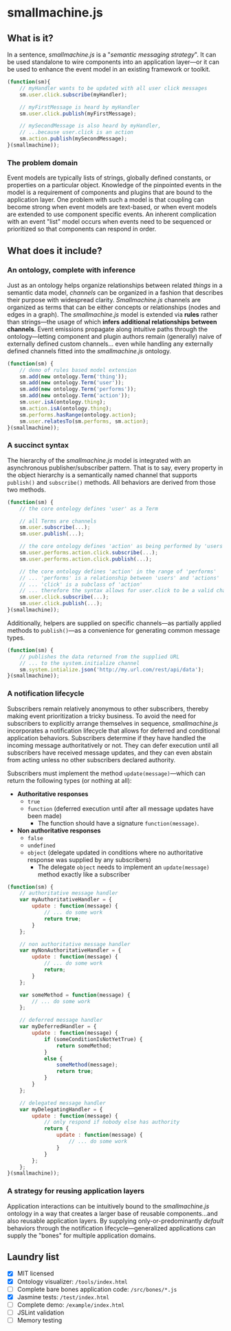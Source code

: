 # smallmachine.js #

## What is it? ##
In a sentence, *smallmachine.js* is a 
"*semantic messaging strategy*".  It can be used standalone to wire components into an application layer&mdash;or it can be used to enhance the event model in an existing framework or toolkit.

```js
(function(sm){
	// myHandler wants to be updated with all user click messages
	sm.user.click.subscribe(myHandler);

	// myFirstMessage is heard by myHandler
	sm.user.click.publish(myFirstMessage);

	// mySecondMessage is also heard by myHandler,
	// ...because user.click is an action
	sm.action.publish(mySecondMessage);
}(smallmachine));
```

### The problem domain ###
Event models are typically lists of strings, globally defined constants, or properties on a particular object.  Knowledge of the pinpointed events in the model is a requirement of components and plugins that are bound to the application layer.  One problem with such a model is that coupling can become strong when event models are text-based, or when event models are extended to use component specific events.  An inherent complication with an event "list" model occurs when events need to be sequenced or prioritized so that components can respond in order.

## What does it include? ##

### An ontology, complete with inference  ###
Just as an ontology helps organize relationships between related *things* in a semantic data model, *channels* can be organized in a fashion that describes their purpose with widespread clarity.  *Smallmachine.js* channels are organized as terms that can be either concepts or relationships (nodes and edges in a graph).  The *smallmachine.js* model is extended via **rules** rather than strings&mdash;the usage of which **infers additional relationships between channels**.  Event emissions propagate along intuitive paths through the ontology&mdash;letting component and plugin authors remain (generally) naive of externally defined custom channels... even while handling any externally defined channels fitted into the *smallmachine.js* ontology.

```js
(function(sm) {
	// demo of rules based model extension
	sm.add(new ontology.Term('thing'));
	sm.add(new ontology.Term('user'));
	sm.add(new ontology.Term('performs'));
	sm.add(new ontology.Term('action'));
	sm.user.isA(ontology.thing);
	sm.action.isA(ontology.thing);
	sm.performs.hasRange(ontology.action);
	sm.user.relatesTo(sm.performs, sm.action);
}(smallmachine));
```

### A succinct syntax ###
The hierarchy of the *smallmachine.js* model is integrated with an asynchronous publisher/subscriber pattern.  That is to say, every property in the object hierarchy is a semantically named channel that supports ```publish()``` and ```subscribe()``` methods.  All behaviors are derived from those two methods.  

```js
(function(sm) {
	// the core ontology defines 'user' as a Term

	// all Terms are channels
	sm.user.subscribe(...);
	sm.user.publish(...);

	// the core ontology defines 'action' as being performed by 'users'
	sm.user.performs.action.click.subscribe(...);
	sm.user.performs.action.click.publish(...);

	// the core ontology defines 'action' in the range of 'performs'
	// ... 'performs' is a relationship between 'users' and 'actions'
	// ... 'click' is a subclass of 'action'
	// ... therefore the syntax allows for user.click to be a valid channel
	sm.user.click.subscribe(...);
	sm.user.click.publish(...);
}(smallmachine));
```

Additionally, helpers are supplied on specific channels&mdash;as partially applied methods to ```publish()```&mdash;as a convenience for generating common message types.

```js
(function(sm) {
	// publishes the data returned from the supplied URL
	// ... to the system.initialize channel
	sm.system.intialize.json('http://my.url.com/rest/api/data');
}(smallmachine));
```

### A notification lifecycle ###
Subscribers remain relatively anonymous to other subscribers, thereby making event prioritization a tricky business.  To avoid the need for subscribers to explicitly arrange themselves in sequence, *smallmachine.js* incorporates a notification lifecycle that allows for deferred and conditional application behaviors.  Subscribers determine if they have handled the incoming message authoritatively or not.  They can defer execution until all subscribers have received message updates, and they can even abstain from acting unless no other subscribers declared authority.

Subscribers must implement the method ```update(message)```&mdash;which can return the following types (or nothing at all):

* **Authoritative responses**
	* ```true```
	* ```function``` (deferred execution until after all message updates have been made) 	
		* The function should have a signature ```function(message)```. 
* **Non authoritative responses**
	* ```false```
	* ```undefined```
	* ```object``` (delegate updated in conditions where no authoritative response was supplied by any subscribers)
		* The delegate ```object``` needs to implement an ```update(message)``` method exactly like a subscriber

```js
(function(sm) {
	// authoritative message handler
	var myAuthoritativeHandler = {
		update : function(message) {
			// ... do some work
			return true;
		}
	};

	// non authoritative message handler
	var myNonAuthoritativeHandler = {
		update : function(message) {
			// ... do some work
			return;
		}
	};

	var someMethod = function(message) {
		// ... do some work
	};

	// deferred message handler
	var myDeferredHandler = {
		update : function(message) {
			if (someConditionIsNotYetTrue) {
				return someMethod;
			}
			else {
				someMethod(message);
				return true;
			}
		}
	};

	// delegated message handler
	var myDelegatingHandler = {
		update : function(message) {
			// only respond if nobody else has authority
			return {
				update : function(message) {
					// ... do some work
				}
			}
		};
	};
}(smallmachine));
```

### A strategy for reusing application layers ###
Application interactions can be intuitively bound to the *smallmachine.js* ontology in a way that creates a larger base of reusable components...and also reusable application layers.  By supplying only-or-predominantly *default* behaviors through the notification lifecycle&mdash;generalized applications can supply the "bones" for multiple application domains.

## Laundry list ##
- [x] MIT licensed
- [x] Ontology visualizer: ```/tools/index.html```
- [ ] Complete bare bones application code: ```/src/bones/*.js```
- [x] Jasmine tests: ```/test/index.html```
- [ ] Complete demo: ```/example/index.html```
- [ ] JSLint validation
- [ ] Memory testing
